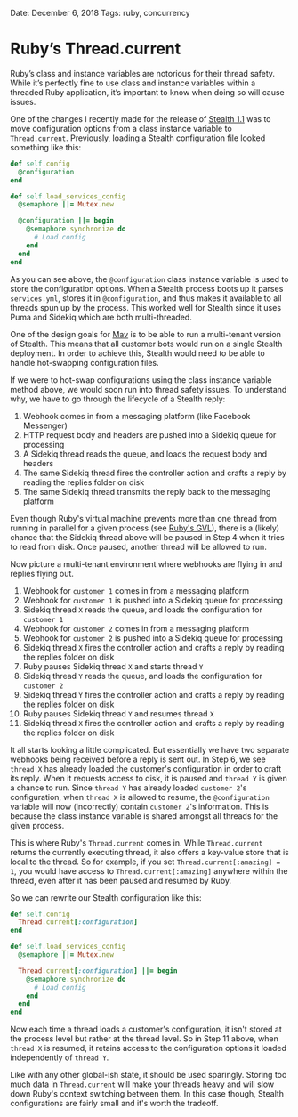 Date: December 6, 2018
Tags: ruby, concurrency

# Ruby’s Thread.current

Ruby’s class and instance variables are notorious for their thread safety. While it’s perfectly fine to use class and instance variables within a threaded Ruby application, it’s important to know when doing so will cause issues.

One of the changes I recently made for the release of [Stealth 1.1](https://github.com/hellostealth/stealth) was to move configuration options from a class instance variable to `Thread.current`. Previously, loading a Stealth configuration file looked something like this:

```ruby
def self.config
  @configuration
end

def self.load_services_config
  @semaphore ||= Mutex.new

  @configuration ||= begin
    @semaphore.synchronize do
      # Load config
    end
  end
end
```

As you can see above, the `@configuration` class instance variable is used to store the configuration options. When a Stealth process boots up it parses `services.yml`, stores it in `@configuration`, and thus makes it available to all threads spun up by the process. This worked well for Stealth since it uses Puma and Sidekiq which are both multi-threaded.

One of the design goals for [Mav](https://hiremav.com) is to be able to run a multi-tenant version of Stealth. This means that all customer bots would run on a single Stealth deployment. In order to achieve this, Stealth would need to be able to handle hot-swapping configuration files.

If we were to hot-swap configurations using the class instance variable method above, we would soon run into thread safety issues. To understand why, we have to go through the lifecycle of a Stealth reply:

1. Webhook comes in from a messaging platform (like Facebook Messenger)
2. HTTP request body and headers are pushed into a Sidekiq queue for processing
3. A Sidekiq thread reads the queue, and loads the request body and headers
4. The same Sidekiq thread fires the controller action and crafts a reply by reading the replies folder on disk
5. The same Sidekiq thread transmits the reply back to the messaging platform

Even though Ruby's virtual machine prevents more than one thread from running in parallel for a given process (see [Ruby's GVL](https://www.spacevatican.org/2012/7/5/whos-afraid-of-the-big-bad-lock/)), there is a (likely) chance that the Sidekiq thread above will be paused in Step 4 when it tries to read from disk. Once paused, another thread will be allowed to run.

Now picture a multi-tenant environment where webhooks are flying in and replies flying out.

1. Webhook for `customer 1` comes in from a messaging platform
2. Webhook for `customer 1` is pushed into a Sidekiq queue for processing
3. Sidekiq thread `X` reads the queue, and loads the configuration for `customer 1`
4. Webhook for `customer 2` comes in from a messaging platform
5. Webhook for `customer 2` is pushed into a Sidekiq queue for processing
6. Sidekiq thread `X` fires the controller action and crafts a reply by reading the replies folder on disk
7. Ruby pauses Sidekiq thread `X` and starts thread `Y`
8. Sidekiq thread `Y` reads the queue, and loads the configuration for `customer 2`
9. Sidekiq thread `Y` fires the controller action and crafts a reply by reading the replies folder on disk
10. Ruby pauses Sidekiq thread `Y` and resumes thread `X`
11. Sidekiq thread `X` fires the controller action and crafts a reply by reading the replies folder on disk

It all starts looking a little complicated. But essentially we have two separate webhooks being received before a reply is sent out. In Step 6, we see `thread X` has already loaded the customer's configuration in order to craft its reply. When it requests access to disk, it is paused and `thread Y` is given a chance to run. Since `thread Y` has already loaded `customer 2`'s configuration, when `thread X` is allowed to resume, the `@configuration` variable will now (incorrectly) contain `customer 2`'s information. This is because the class instance variable is shared amongst all threads for the given process.

This is where Ruby's `Thread.current` comes in. While `Thread.current` returns the currently executing thread, it also offers a key-value store that is local to the thread. So for example, if you set `Thread.current[:amazing] = 1`, you would have access to `Thread.current[:amazing]` anywhere within the thread, even after it has been paused and resumed by Ruby.

So we can rewrite our Stealth configuration like this:

```ruby
def self.config
  Thread.current[:configuration]
end

def self.load_services_config
  @semaphore ||= Mutex.new

  Thread.current[:configuration] ||= begin
    @semaphore.synchronize do
      # Load config
    end
  end
end
```

Now each time a thread loads a customer's configuration, it isn't stored at the process level but rather at the thread level. So in Step 11 above, when `thread X` is resumed, it retains access to the configuration options it loaded independently of `thread Y`.

Like with any other global-ish state, it should be used sparingly. Storing too much data in `Thread.current` will make your threads heavy and will slow down Ruby's context switching between them. In this case though, Stealth configurations are fairly small and it's worth the tradeoff.
